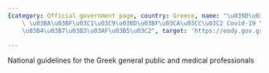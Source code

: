 ```yaml
---
{category: Official government page, country: Greece, name: "\u039D\u03AD\u03BF\u03C2\
    \ \u03BA\u03BF\u03C1\u03C9\u03BD\u03BF\u03CA\u03CC\u03C2 Covid-19 \u2013 \u039F\
    \u03B4\u03B7\u03B3\u03AF\u03B5\u03C2", target: 'https://eody.gov.gr/neos-koronaios-covid-19/'}

---
```


National guidelines for the Greek general public and medical professionals